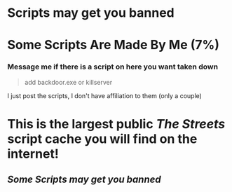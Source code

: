 
# Scripts may get you banned
# Some Scripts Are Made By Me (7%)

### Message me if there is a script on here you want taken down

 > add backdoor.exe or killserver

I just post the scripts, I don't have affiliation to them (only a couple)

# This is the largest public *The Streets* script cache you will find on the internet!

## *Some Scripts may get you banned*
